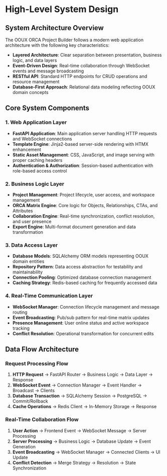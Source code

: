 # High-Level System Design

## System Architecture Overview

The OOUX ORCA Project Builder follows a modern web application architecture with the following key characteristics:

- **Layered Architecture**: Clear separation between presentation, business logic, and data layers
- **Event-Driven Design**: Real-time collaboration through WebSocket events and message broadcasting
- **RESTful API**: Standard HTTP endpoints for CRUD operations and resource management
- **Database-First Approach**: Relational data modeling reflecting OOUX domain concepts

## Core System Components

### 1. Web Application Layer
- **FastAPI Application**: Main application server handling HTTP requests and WebSocket connections
- **Template Engine**: Jinja2-based server-side rendering with HTMX enhancement
- **Static Asset Management**: CSS, JavaScript, and image serving with proper caching headers
- **Authentication & Authorization**: Session-based authentication with role-based access control

### 2. Business Logic Layer
- **Project Management**: Project lifecycle, user access, and workspace management
- **ORCA Matrix Engine**: Core logic for Objects, Relationships, CTAs, and Attributes
- **Collaboration Engine**: Real-time synchronization, conflict resolution, and user presence
- **Export Engine**: Multi-format document generation and data transformation

### 3. Data Access Layer
- **Database Models**: SQLAlchemy ORM models representing OOUX domain entities
- **Repository Pattern**: Data access abstraction for testability and maintainability
- **Connection Pooling**: Optimized database connection management
- **Caching Strategy**: Redis-based caching for frequently accessed data

### 4. Real-Time Communication Layer
- **WebSocket Manager**: Connection lifecycle management and message routing
- **Event Broadcasting**: Pub/sub pattern for real-time matrix updates
- **Presence Management**: User online status and active workspace tracking
- **Conflict Resolution**: Operational transformation for concurrent edits

## Data Flow Architecture

### Request Processing Flow
1. **HTTP Request** → FastAPI Router → Business Logic → Data Layer → Response
2. **WebSocket Event** → Connection Manager → Event Handler → Broadcast → Clients
3. **Database Transaction** → SQLAlchemy Session → PostgreSQL → Commit/Rollback
4. **Cache Operations** → Redis Client → In-Memory Storage → Response

### Real-Time Collaboration Flow
1. **User Action** → Frontend Event → WebSocket Message → Server Processing
2. **Server Processing** → Business Logic → Database Update → Event Generation
3. **Event Broadcasting** → WebSocket Manager → Connected Clients → UI Update
4. **Conflict Detection** → Merge Strategy → Resolution → State Synchronization
